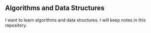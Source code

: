 ## Algorithms and Data Structures

I want to learn algorithms and data structures. I will keep notes in this repository. 
